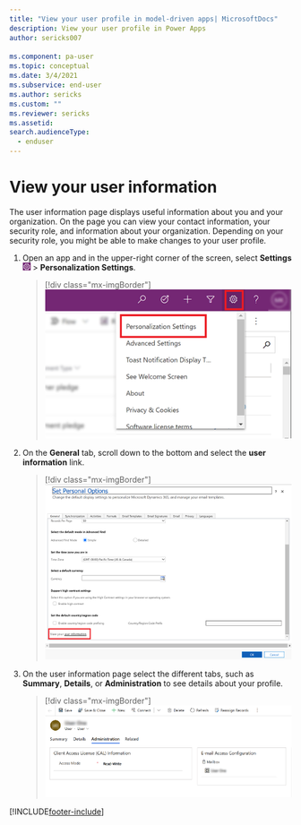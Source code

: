 ```yaml
---
title: "View your user profile in model-driven apps| MicrosoftDocs"
description: View your user profile in Power Apps
author: sericks007

ms.component: pa-user
ms.topic: conceptual
ms.date: 3/4/2021
ms.subservice: end-user
ms.author: sericks
ms.custom: ""
ms.reviewer: sericks
ms.assetid: 
search.audienceType: 
  - enduser
---
```


# View your user information  

The user information page displays useful information about you and your organization. On the page you can view your contact information, your security role, and information about your organization. Depending on your security role, you might be able to make changes to your user profile.  
  
1. Open an app and in the upper-right corner of the screen, select **Settings** ![user profile settings button.](media/user-profile-settings-button.png) > **Personalization Settings**.  

   > [!div class="mx-imgBorder"] 
   > ![Personalization settings.](media/setting-personal-options.png "Personalization settings")

2. On the **General** tab, scroll down to the bottom and select the **user information** link.  

   > [!div class="mx-imgBorder"] 
   > ![Select the user information link.](media/user-info.png "Select the user information link")
  
3. On the user information page select the different tabs, such as **Summary**, **Details**, or **Administration** to see details about your profile. 

   > [!div class="mx-imgBorder"] 
   > ![User profile page.](media/user-profile-info.png "User profile page")
  


[!INCLUDE[footer-include](../includes/footer-banner.md)]

